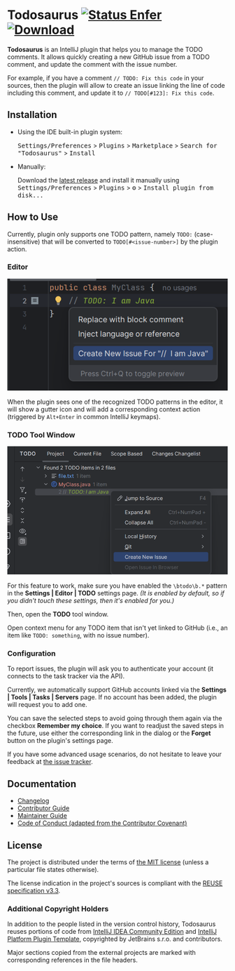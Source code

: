 <!--
SPDX-FileCopyrightText: 2000–2025 Todosaurus contributors <https://github.com/ForNeVeR/Todosaurus>

SPDX-License-Identifier: MIT AND Apache-2.0
-->

Todosaurus [![Status Enfer][status-enfer]][andivionian-status-classifier] [![Download][badge.plugin]][marketplace.plugin]
==========

<!-- Plugin description -->
**Todosaurus** is an IntelliJ plugin that helps you to manage the TODO comments. It allows quickly creating a new GitHub issue from a TODO comment, and update the comment with the issue number.

For example, if you have a comment `// TODO: Fix this code` in your sources, then the plugin will allow to create an issue linking the line of code including this comment, and update it to `// TODO[#123]: Fix this code`.
<!-- Plugin description end -->

## Installation

- Using the IDE built-in plugin system:

  <kbd>Settings/Preferences</kbd> > <kbd>Plugins</kbd> > <kbd>Marketplace</kbd> > <kbd>Search for "Todosaurus"</kbd> >
  <kbd>Install</kbd>

- Manually:

  Download the [latest release](https://github.com/ForNeVeR/Todosaurus/releases/latest) and install it manually using
  <kbd>Settings/Preferences</kbd> > <kbd>Plugins</kbd> > <kbd>⚙️</kbd> > <kbd>Install plugin from disk...</kbd>

How to Use
----------
Currently, plugin only supports one TODO pattern, namely `TODO:` (case-insensitive) that will be converted to `TODO[#<issue-number>]` by the plugin action.

### Editor
![A screenshot of the editor window with a TODO comment in the file text. Context action list is open, and the entry "Create New Issue" is highlighted.][screenshot.editor]

When the plugin sees one of the recognized TODO patterns in the editor, it will show a gutter icon and will add a corresponding context action (triggered by `Alt+Enter` in common IntelliJ keymaps).

### TODO Tool Window
![A screenshot of the "TODO" tool window. A plugin-added item context menu item, "Create New Issue", is highlighted.][screenshot.todo]

For this feature to work, make sure you have enabled the `\btodo\b.*` pattern in the **Settings | Editor | TODO** settings page. _(It is enabled by default, so if you didn't touch these settings, then it's enabled for you.)_

Then, open the **TODO** tool window.

Open context menu for any TODO item that isn't yet linked to GitHub (i.e., an item like `TODO: something`, with no issue number).

### Configuration
To report issues, the plugin will ask you to authenticate your account (it connects to the task tracker via the API).

Currently, we automatically support GitHub accounts linked via the **Settings | Tools | Tasks | Servers** page. If no account has been added, the plugin will request you to add one.

You can save the selected steps to avoid going through them again via the checkbox **Remember my choice**. If you want to readjust the saved steps in the future, use either the corresponding link in the dialog or the **Forget** button on the plugin's settings page.

If you have some advanced usage scenarios, do not hesitate to leave your feedback at [the issue tracker][issues].

Documentation
-------------
- [Changelog][docs.changelog]
- [Contributor Guide][docs.contributing]
- [Maintainer Guide][docs.maintainer-guide]
- [Code of Conduct (adapted from the Contributor Covenant)][docs.code-of-conduct]

License
-------
The project is distributed under the terms of [the MIT license][docs.license]
(unless a particular file states otherwise).

The license indication in the project's sources is compliant with the [REUSE specification v3.3][reuse.spec].

### Additional Copyright Holders
In addition to the people listed in the version control history, Todosaurus reuses portions of code from [IntelliJ IDEA Community Edition][intellij-community] and [IntelliJ Platform Plugin Template][intellij-platform-plugin-template], copyrighted by JetBrains s.r.o. and contributors.

Major sections copied from the external projects are marked with corresponding references in the file headers.

[andivionian-status-classifier]: https://andivionian.fornever.me/v1/#status-enfer-
[badge.plugin]: https://img.shields.io/jetbrains/plugin/v/23838.svg
[docs.changelog]: CHANGELOG.md
[docs.code-of-conduct]: CODE_OF_CONDUCT.md
[docs.contributing]: CONTRIBUTING.md
[docs.license]: LICENSE.md
[docs.maintainer-guide]: MAINTAINERSHIP.md
[intellij-community]: https://github.com/JetBrains/intellij-community
[intellij-platform-plugin-template]: https://github.com/JetBrains/intellij-platform-plugin-template
[issues]: https://github.com/ForNeVeR/Todosaurus/issues
[marketplace.plugin]: https://plugins.jetbrains.com/plugin/23838
[reuse.spec]: https://reuse.software/spec-3.3/
[screenshot.editor]: docs/screenshot.editor.png
[screenshot.todo]: docs/screenshot.todo.png
[status-enfer]: https://img.shields.io/badge/status-enfer-orange.svg
